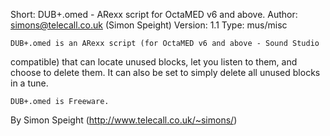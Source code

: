Short:    DUB+.omed - ARexx script for OctaMED v6 and above.
Author:   simons@telecall.co.uk (Simon Speight)
Version:  1.1
Type:     mus/misc


    DUB+.omed is an ARexx script (for OctaMED v6 and above - Sound Studio
compatible) that can locate unused blocks, let you listen to them, and choose
to delete them.  It can also be set to simply delete all unused blocks in a
tune.

    DUB+.omed is Freeware.


By Simon Speight (http://www.telecall.co.uk/~simons/)

